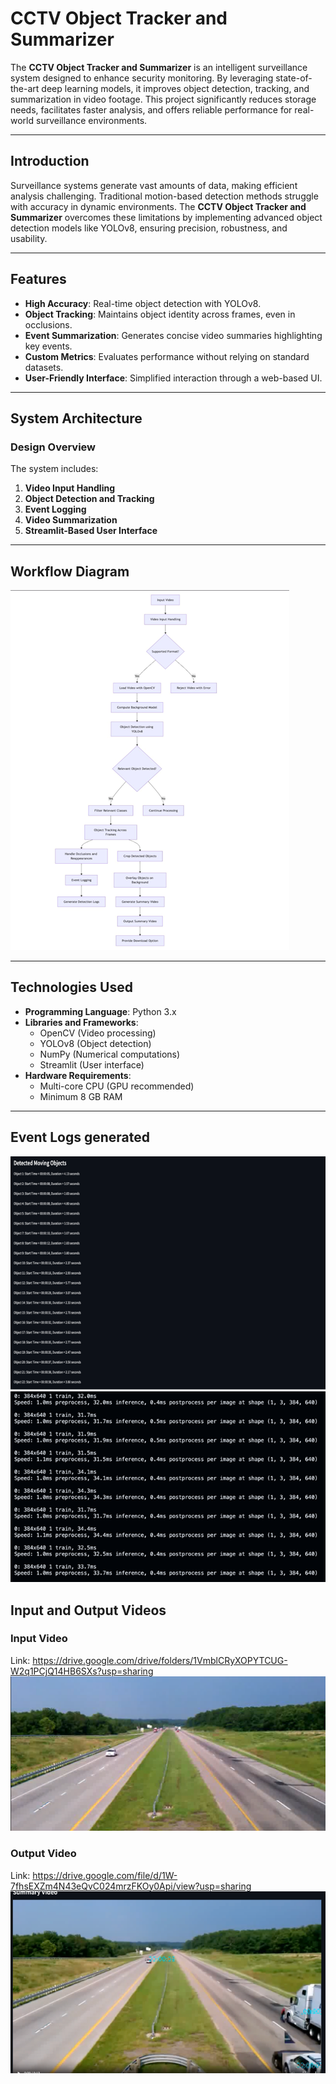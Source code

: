 # CCTV Object Tracker and Summarizer

The **CCTV Object Tracker and Summarizer** is an intelligent surveillance system designed to enhance security monitoring. By leveraging state-of-the-art deep learning models, it improves object detection, tracking, and summarization in video footage. This project significantly reduces storage needs, facilitates faster analysis, and offers reliable performance for real-world surveillance environments.

---


## Introduction

Surveillance systems generate vast amounts of data, making efficient analysis challenging. Traditional motion-based detection methods struggle with accuracy in dynamic environments. The **CCTV Object Tracker and Summarizer** overcomes these limitations by implementing advanced object detection models like YOLOv8, ensuring precision, robustness, and usability.

---

## Features

- **High Accuracy**: Real-time object detection with YOLOv8.  
- **Object Tracking**: Maintains object identity across frames, even in occlusions.  
- **Event Summarization**: Generates concise video summaries highlighting key events.  
- **Custom Metrics**: Evaluates performance without relying on standard datasets.  
- **User-Friendly Interface**: Simplified interaction through a web-based UI.  

---

## System Architecture

### Design Overview

The system includes:  
1. **Video Input Handling**  
2. **Object Detection and Tracking**  
3. **Event Logging**  
4. **Video Summarization**  
5. **Streamlit-Based User Interface**  

---
## Workflow Diagram
![Architecture Diagram](https://github.com/srajan-123/CCTV-Footage-Summariser1/blob/main/Picture1.png?raw=true)  


---

## Technologies Used

- **Programming Language**: Python 3.x  
- **Libraries and Frameworks**:  
  - OpenCV (Video processing)  
  - YOLOv8 (Object detection)  
  - NumPy (Numerical computations)  
  - Streamlit (User interface)  
- **Hardware Requirements**:  
  - Multi-core CPU (GPU recommended)  
  - Minimum 8 GB RAM  

---
## Event Logs generated
![logs](https://github.com/srajan-123/CCTV-Footage-Summariser1/blob/main/Picture4.png?raw=true)   ![logs2](https://github.com/srajan-123/CCTV-Footage-Summariser1/blob/main/Picture3.png?raw=true)

 
## Input and Output Videos

### Input Video
Link: https://drive.google.com/drive/folders/1VmblCRyXOPYTCUG-W2q1PCjQ14HB6SXs?usp=sharing
[![Input Video](https://github.com/srajan-123/CCTV-Footage-Summariser1/blob/main/picture6.png?raw=true)](https://github.com/srajan-123/CCTV-Footage-Summariser1/blob/main/input1%20(2).mp4)

### Output Video
Link: https://drive.google.com/file/d/1W-7fhsEXZm4N43eQvC024mrzFKOy0Api/view?usp=sharing
[![Output Video](https://github.com/srajan-123/CCTV-Footage-Summariser1/blob/main/Picture5.png?raw=true)](https://github.com/srajan-123/CCTV-Footage-Summariser1/blob/main/input1_summary%20(1).mp4)



